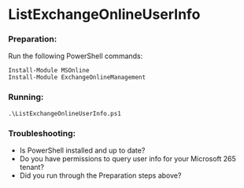 # ListExchangeOnlineUserInfo

### Preparation:

Run the following PowerShell commands:

```
Install-Module MSOnline
Install-Module ExchangeOnlineManagement
```

### Running:

```
.\ListExchangeOnlineUserInfo.ps1
```


### Troubleshooting:

- Is PowerShell installed and up to date?
- Do you have permissions to query user info for your Microsoft 265 tenant?
- Did you run through the Preparation steps above?
